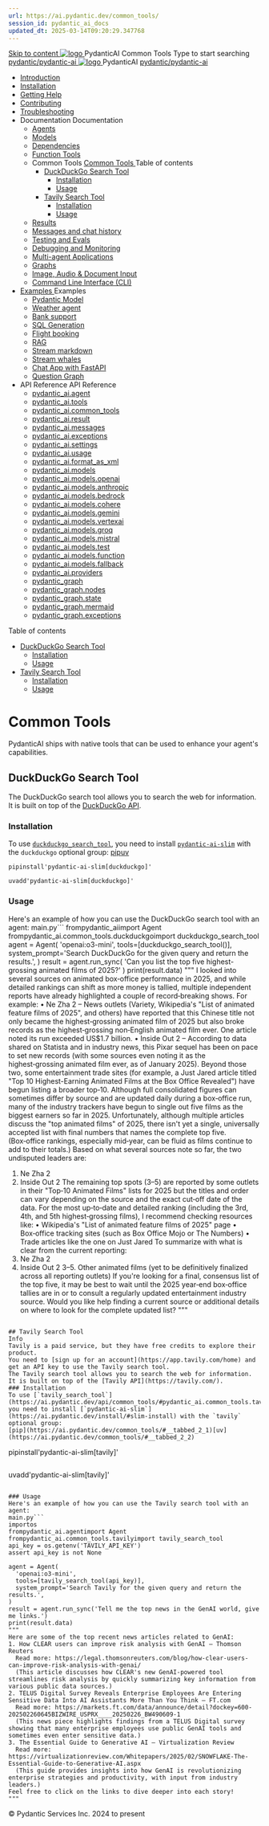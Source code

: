 ```yaml
---
url: https://ai.pydantic.dev/common_tools/
session_id: pydantic_ai_docs
updated_dt: 2025-03-14T09:20:29.347768
---
```

[ Skip to content ](https://ai.pydantic.dev/common_tools/#common-tools)
[ ![logo](https://ai.pydantic.dev/img/logo-white.svg) ](https://ai.pydantic.dev/ "PydanticAI")
PydanticAI 
Common Tools 
Type to start searching
[ pydantic/pydantic-ai  ](https://github.com/pydantic/pydantic-ai "Go to repository")
[ ![logo](https://ai.pydantic.dev/img/logo-white.svg) ](https://ai.pydantic.dev/ "PydanticAI") PydanticAI 
[ pydantic/pydantic-ai  ](https://github.com/pydantic/pydantic-ai "Go to repository")
  * [ Introduction  ](https://ai.pydantic.dev/)
  * [ Installation  ](https://ai.pydantic.dev/install/)
  * [ Getting Help  ](https://ai.pydantic.dev/help/)
  * [ Contributing  ](https://ai.pydantic.dev/contributing/)
  * [ Troubleshooting  ](https://ai.pydantic.dev/troubleshooting/)
  * Documentation  Documentation 
    * [ Agents  ](https://ai.pydantic.dev/agents/)
    * [ Models  ](https://ai.pydantic.dev/models/)
    * [ Dependencies  ](https://ai.pydantic.dev/dependencies/)
    * [ Function Tools  ](https://ai.pydantic.dev/tools/)
    * Common Tools  [ Common Tools  ](https://ai.pydantic.dev/common_tools/) Table of contents 
      * [ DuckDuckGo Search Tool  ](https://ai.pydantic.dev/common_tools/#duckduckgo-search-tool)
        * [ Installation  ](https://ai.pydantic.dev/common_tools/#installation)
        * [ Usage  ](https://ai.pydantic.dev/common_tools/#usage)
      * [ Tavily Search Tool  ](https://ai.pydantic.dev/common_tools/#tavily-search-tool)
        * [ Installation  ](https://ai.pydantic.dev/common_tools/#installation_1)
        * [ Usage  ](https://ai.pydantic.dev/common_tools/#usage_1)
    * [ Results  ](https://ai.pydantic.dev/results/)
    * [ Messages and chat history  ](https://ai.pydantic.dev/message-history/)
    * [ Testing and Evals  ](https://ai.pydantic.dev/testing-evals/)
    * [ Debugging and Monitoring  ](https://ai.pydantic.dev/logfire/)
    * [ Multi-agent Applications  ](https://ai.pydantic.dev/multi-agent-applications/)
    * [ Graphs  ](https://ai.pydantic.dev/graph/)
    * [ Image, Audio & Document Input  ](https://ai.pydantic.dev/input/)
    * [ Command Line Interface (CLI)  ](https://ai.pydantic.dev/cli/)
  * [ Examples  ](https://ai.pydantic.dev/examples/)
Examples 
    * [ Pydantic Model  ](https://ai.pydantic.dev/examples/pydantic-model/)
    * [ Weather agent  ](https://ai.pydantic.dev/examples/weather-agent/)
    * [ Bank support  ](https://ai.pydantic.dev/examples/bank-support/)
    * [ SQL Generation  ](https://ai.pydantic.dev/examples/sql-gen/)
    * [ Flight booking  ](https://ai.pydantic.dev/examples/flight-booking/)
    * [ RAG  ](https://ai.pydantic.dev/examples/rag/)
    * [ Stream markdown  ](https://ai.pydantic.dev/examples/stream-markdown/)
    * [ Stream whales  ](https://ai.pydantic.dev/examples/stream-whales/)
    * [ Chat App with FastAPI  ](https://ai.pydantic.dev/examples/chat-app/)
    * [ Question Graph  ](https://ai.pydantic.dev/examples/question-graph/)
  * API Reference  API Reference 
    * [ pydantic_ai.agent  ](https://ai.pydantic.dev/api/agent/)
    * [ pydantic_ai.tools  ](https://ai.pydantic.dev/api/tools/)
    * [ pydantic_ai.common_tools  ](https://ai.pydantic.dev/api/common_tools/)
    * [ pydantic_ai.result  ](https://ai.pydantic.dev/api/result/)
    * [ pydantic_ai.messages  ](https://ai.pydantic.dev/api/messages/)
    * [ pydantic_ai.exceptions  ](https://ai.pydantic.dev/api/exceptions/)
    * [ pydantic_ai.settings  ](https://ai.pydantic.dev/api/settings/)
    * [ pydantic_ai.usage  ](https://ai.pydantic.dev/api/usage/)
    * [ pydantic_ai.format_as_xml  ](https://ai.pydantic.dev/api/format_as_xml/)
    * [ pydantic_ai.models  ](https://ai.pydantic.dev/api/models/base/)
    * [ pydantic_ai.models.openai  ](https://ai.pydantic.dev/api/models/openai/)
    * [ pydantic_ai.models.anthropic  ](https://ai.pydantic.dev/api/models/anthropic/)
    * [ pydantic_ai.models.bedrock  ](https://ai.pydantic.dev/api/models/bedrock/)
    * [ pydantic_ai.models.cohere  ](https://ai.pydantic.dev/api/models/cohere/)
    * [ pydantic_ai.models.gemini  ](https://ai.pydantic.dev/api/models/gemini/)
    * [ pydantic_ai.models.vertexai  ](https://ai.pydantic.dev/api/models/vertexai/)
    * [ pydantic_ai.models.groq  ](https://ai.pydantic.dev/api/models/groq/)
    * [ pydantic_ai.models.mistral  ](https://ai.pydantic.dev/api/models/mistral/)
    * [ pydantic_ai.models.test  ](https://ai.pydantic.dev/api/models/test/)
    * [ pydantic_ai.models.function  ](https://ai.pydantic.dev/api/models/function/)
    * [ pydantic_ai.models.fallback  ](https://ai.pydantic.dev/api/models/fallback/)
    * [ pydantic_ai.providers  ](https://ai.pydantic.dev/api/providers/)
    * [ pydantic_graph  ](https://ai.pydantic.dev/api/pydantic_graph/graph/)
    * [ pydantic_graph.nodes  ](https://ai.pydantic.dev/api/pydantic_graph/nodes/)
    * [ pydantic_graph.state  ](https://ai.pydantic.dev/api/pydantic_graph/state/)
    * [ pydantic_graph.mermaid  ](https://ai.pydantic.dev/api/pydantic_graph/mermaid/)
    * [ pydantic_graph.exceptions  ](https://ai.pydantic.dev/api/pydantic_graph/exceptions/)


Table of contents 
  * [ DuckDuckGo Search Tool  ](https://ai.pydantic.dev/common_tools/#duckduckgo-search-tool)
    * [ Installation  ](https://ai.pydantic.dev/common_tools/#installation)
    * [ Usage  ](https://ai.pydantic.dev/common_tools/#usage)
  * [ Tavily Search Tool  ](https://ai.pydantic.dev/common_tools/#tavily-search-tool)
    * [ Installation  ](https://ai.pydantic.dev/common_tools/#installation_1)
    * [ Usage  ](https://ai.pydantic.dev/common_tools/#usage_1)


# Common Tools
PydanticAI ships with native tools that can be used to enhance your agent's capabilities.
## DuckDuckGo Search Tool
The DuckDuckGo search tool allows you to search the web for information. It is built on top of the [DuckDuckGo API](https://github.com/deedy5/duckduckgo_search).
### Installation
To use [`duckduckgo_search_tool`](https://ai.pydantic.dev/api/common_tools/#pydantic_ai.common_tools.duckduckgo.duckduckgo_search_tool), you need to install [`pydantic-ai-slim`](https://ai.pydantic.dev/install/#slim-install) with the `duckduckgo` optional group:
[pip](https://ai.pydantic.dev/common_tools/#__tabbed_1_1)[uv](https://ai.pydantic.dev/common_tools/#__tabbed_1_2)
```
pipinstall'pydantic-ai-slim[duckduckgo]'

```

```
uvadd'pydantic-ai-slim[duckduckgo]'

```

### Usage
Here's an example of how you can use the DuckDuckGo search tool with an agent:
main.py```
frompydantic_aiimport Agent
frompydantic_ai.common_tools.duckduckgoimport duckduckgo_search_tool
agent = Agent(
  'openai:o3-mini',
  tools=[duckduckgo_search_tool()],
  system_prompt='Search DuckDuckGo for the given query and return the results.',
)
result = agent.run_sync(
  'Can you list the top five highest-grossing animated films of 2025?'
)
print(result.data)
"""
I looked into several sources on animated box‐office performance in 2025, and while detailed
rankings can shift as more money is tallied, multiple independent reports have already
highlighted a couple of record‐breaking shows. For example:
• Ne Zha 2 – News outlets (Variety, Wikipedia's "List of animated feature films of 2025", and others)
  have reported that this Chinese title not only became the highest‑grossing animated film of 2025
  but also broke records as the highest‑grossing non‑English animated film ever. One article noted
  its run exceeded US$1.7 billion.
• Inside Out 2 – According to data shared on Statista and in industry news, this Pixar sequel has been
  on pace to set new records (with some sources even noting it as the highest‑grossing animated film
  ever, as of January 2025).
Beyond those two, some entertainment trade sites (for example, a Just Jared article titled
"Top 10 Highest-Earning Animated Films at the Box Office Revealed") have begun listing a broader
top‑10. Although full consolidated figures can sometimes differ by source and are updated daily during
a box‑office run, many of the industry trackers have begun to single out five films as the biggest
earners so far in 2025.
Unfortunately, although multiple articles discuss the "top animated films" of 2025, there isn't yet a
single, universally accepted list with final numbers that names the complete top five. (Box‑office
rankings, especially mid‑year, can be fluid as films continue to add to their totals.)
Based on what several sources note so far, the two undisputed leaders are:
1. Ne Zha 2
2. Inside Out 2
The remaining top spots (3–5) are reported by some outlets in their "Top‑10 Animated Films"
lists for 2025 but the titles and order can vary depending on the source and the exact cut‑off
date of the data. For the most up‑to‑date and detailed ranking (including the 3rd, 4th, and 5th
highest‑grossing films), I recommend checking resources like:
• Wikipedia's "List of animated feature films of 2025" page
• Box‑office tracking sites (such as Box Office Mojo or The Numbers)
• Trade articles like the one on Just Jared
To summarize with what is clear from the current reporting:
1. Ne Zha 2
2. Inside Out 2
3–5. Other animated films (yet to be definitively finalized across all reporting outlets)
If you're looking for a final, consensus list of the top five, it may be best to wait until
the 2025 year‑end box‑office tallies are in or to consult a regularly updated entertainment industry source.
Would you like help finding a current source or additional details on where to look for the complete updated list?
"""

```

## Tavily Search Tool
Info
Tavily is a paid service, but they have free credits to explore their product.
You need to [sign up for an account](https://app.tavily.com/home) and get an API key to use the Tavily search tool.
The Tavily search tool allows you to search the web for information. It is built on top of the [Tavily API](https://tavily.com/).
### Installation
To use [`tavily_search_tool`](https://ai.pydantic.dev/api/common_tools/#pydantic_ai.common_tools.tavily.tavily_search_tool), you need to install [`pydantic-ai-slim`](https://ai.pydantic.dev/install/#slim-install) with the `tavily` optional group:
[pip](https://ai.pydantic.dev/common_tools/#__tabbed_2_1)[uv](https://ai.pydantic.dev/common_tools/#__tabbed_2_2)
```
pipinstall'pydantic-ai-slim[tavily]'

```

```
uvadd'pydantic-ai-slim[tavily]'

```

### Usage
Here's an example of how you can use the Tavily search tool with an agent:
main.py```
importos
frompydantic_ai.agentimport Agent
frompydantic_ai.common_tools.tavilyimport tavily_search_tool
api_key = os.getenv('TAVILY_API_KEY')
assert api_key is not None

agent = Agent(
  'openai:o3-mini',
  tools=[tavily_search_tool(api_key)],
  system_prompt='Search Tavily for the given query and return the results.',
)
result = agent.run_sync('Tell me the top news in the GenAI world, give me links.')
print(result.data)
"""
Here are some of the top recent news articles related to GenAI:
1. How CLEAR users can improve risk analysis with GenAI – Thomson Reuters
  Read more: https://legal.thomsonreuters.com/blog/how-clear-users-can-improve-risk-analysis-with-genai/
  (This article discusses how CLEAR's new GenAI-powered tool streamlines risk analysis by quickly summarizing key information from various public data sources.)
2. TELUS Digital Survey Reveals Enterprise Employees Are Entering Sensitive Data Into AI Assistants More Than You Think – FT.com
  Read more: https://markets.ft.com/data/announce/detail?dockey=600-202502260645BIZWIRE_USPRX____20250226_BW490609-1
  (This news piece highlights findings from a TELUS Digital survey showing that many enterprise employees use public GenAI tools and sometimes even enter sensitive data.)
3. The Essential Guide to Generative AI – Virtualization Review
  Read more: https://virtualizationreview.com/Whitepapers/2025/02/SNOWFLAKE-The-Essential-Guide-to-Generative-AI.aspx
  (This guide provides insights into how GenAI is revolutionizing enterprise strategies and productivity, with input from industry leaders.)
Feel free to click on the links to dive deeper into each story!
"""

```

© Pydantic Services Inc. 2024 to present 
